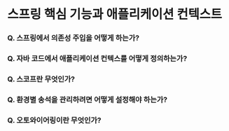 # 스프링 핵심 기능과 애플리케이션 컨텍스트

### Q. 스프링에서 의존성 주입을 어떻게 하는가?


### Q. 자바 코드에서 애플리케이션 컨텍스를 어떻게 정의하는가?

### Q. 스코프란 무엇인가?

### Q. 환경별 송석을 관리하려면 어떻게 설정해야 하는가?

### Q. 오토와이어링이란 무엇인가?
